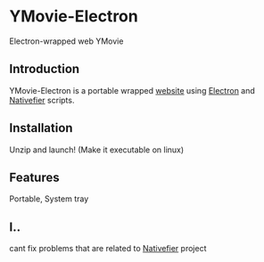 # YMovie-Electron
 Electron-wrapped web YMovie

## Introduction

YMovie-Electron is a portable wrapped [website](https://ymovie.streamcinema.cz/) using [Electron](https://www.electronjs.org/) and [Nativefier](https://github.com/nativefier/nativefier/) scripts.

## Installation

Unzip and launch! (Make it executable on linux)

## Features

Portable, System tray

## I..
cant fix problems that are related to [Nativefier](https://github.com/nativefier/nativefier/) project
